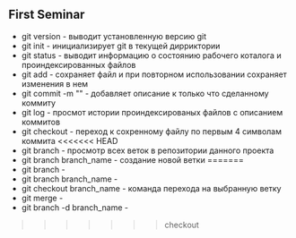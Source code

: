 ## First Seminar ##

* git version - выводит установленную версию git
* git init - инициализирует git в текущей дирриктории
* git status - выводит информацию о состоянию рабочего коталога и проиндексированных файлов
* git add - сохраняет файл и при повторном использовании сохраняет изменения в нем
* git commit -m "" - добавляет описание к только что сделанному коммиту
* git log - просмот истории проиндексированых файлов с описанием коммитов
* git checkout - переход к сохренному файлу по первым 4 символам коммита
<<<<<<< HEAD
* git branch - просмотр всех веток в репозитории данного проекта
* git branch branch_name - создание новой ветки
=======
* git branch - 
* git branch branch_name -
* git checkout branch_name - команда перехода на выбранную ветку
* git merge - 
* git branch -d branch_name - 
>>>>>>> checkout
